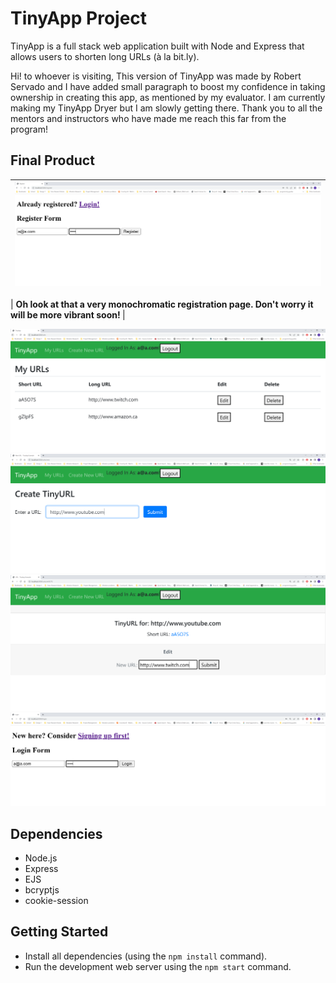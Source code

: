 # TinyApp Project

TinyApp is a full stack web application built with Node and Express that allows users to shorten long URLs (à la bit.ly).

Hi! to whoever is visiting, This version of TinyApp was made by Robert Servado and I have added small paragraph to boost my confidence in taking ownership in creating this app, as mentioned by my evaluator. I am currently making my TinyApp Dryer but I am slowly getting there. Thank you to all the mentors and instructors who have made me reach this far from the program!

## Final Product

| !["Registering your account"](https://github.com/ArjayS/tinyapp/blob/master/docs/tinyApp_registration.PNG?raw=true) |
| :-----------------------------------------------------------------------------------------------------------------: |

| <b> Oh look at that a very monochromatic registration page. Don't worry it will be more vibrant soon! </b>|

!["My URL's page"](https://github.com/ArjayS/tinyapp/blob/master/docs/tinyApp_myUrl.PNG?raw=true)
!["Creating a new tiny URL"](https://github.com/ArjayS/tinyapp/blob/master/docs/tinyApp_creatingNewUrl.PNG?raw=true)
!["Editing your tiny URL"](https://github.com/ArjayS/tinyapp/blob/master/docs/tinyApp_editingExistingUrl.PNG?raw=true)
!["After logging out, you will be redirected to the login page"](https://github.com/ArjayS/tinyapp/blob/master/docs/tinyApp_login.PNG?raw=true)

## Dependencies

- Node.js
- Express
- EJS
- bcryptjs
- cookie-session

## Getting Started

- Install all dependencies (using the `npm install` command).
- Run the development web server using the `npm start` command.
